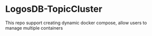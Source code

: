 # LogosDB-TopicCluster
This repo support creating dynamic docker compose, allow users to manage multiple containers